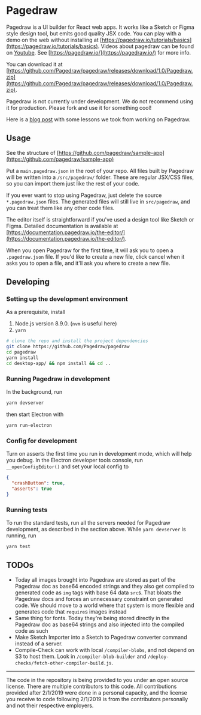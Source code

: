 Pagedraw
========

Pagedraw is a UI builder for React web apps.  It works like a Sketch or Figma style design tool, but emits good quality JSX code.  You can play with a demo on the web without installing at [https://pagedraw.io/tutorials/basics](https://pagedraw.io/tutorials/basics). Videos about pagedraw can be found on [Youtube](https://www.youtube.com/channel/UCgAP0A2HDlk81eVKOaChzHg). See [https://pagedraw.io/](https://pagedraw.io/) for more info.

You can download it at [https://github.com/Pagedraw/pagedraw/releases/download/1.0/Pagedraw.zip](https://github.com/Pagedraw/pagedraw/releases/download/1.0/Pagedraw.zip).

Pagedraw is not currently under development.  We do not recommend using it for production.  Please fork and use it for something cool!

Here is a [blog post](https://medium.com/@gabriel_20625/technical-lessons-from-building-a-compiler-startup-for-3-years-4473405161cd?fbclid=IwAR1xjLudFtOrh5m5pr2cSo9aNhXncC3a519jUTmBKMixIRbXo_c72dz1COU) with some lessons we took from working on Pagedraw.


## Usage

See the structure of [https://github.com/pagedraw/sample-app](https://github.com/pagedraw/sample-app)

Put a `main.pagedraw.json` in the root of your repo.  All files built by Pagedraw will be written into a `/src/pagedraw/` folder.  These are regular JSX/CSS files, so you can import them just like the rest of your code.

If you ever want to stop using Pagedraw, just delete the source `*.pagedraw.json` files.  The generated files will still live in `src/pagedraw`, and you can treat them like any other code files.

The editor itself is straightforward if you've used a design tool like Sketch or Figma.  Detailed documentation is available at [https://documentation.pagedraw.io/the-editor/](https://documentation.pagedraw.io/the-editor/).

When you open Pagedraw for the first time, it will ask you to open a `.pagedraw.json` file.  If you'd like to create a new file, click cancel when it asks you to open a file, and it'll ask you where to create a new file.


## Developing

### Setting up the development environment

As a prerequisite, install
1. Node.js version 8.9.0.  (`nvm` is useful here)
2. `yarn`

```bash
# clone the repo and install the project dependencies
git clone https://github.com/Pagedraw/pagedraw
cd pagedraw
yarn install
cd desktop-app/ && npm install && cd ..
```

### Running Pagedraw in development

In the background, run
```bash
yarn devserver
```

then start Electron with
```bash
yarn run-electron
```


### Config for development

Turn on asserts the first time you run in development mode, which will help you debug.  In the Electron developer tools console, run `__openConfigEditor()` and set your local config to
```json
{
  "crashButton": true,
  "asserts": true
}
```

### Running tests

To run the standard tests, run all the servers needed for Pagedraw development, as described in the section above.  While `yarn devserver` is running, run

```bash
yarn test
```

## TODOs

- Today all images brought into Pagedraw are stored as part of the Pagedraw doc as base64 encoded strings and they also get compiled to generated code
  as `img` tags with base 64 data `src`s. That bloats the Pagedraw docs and forces an unnecessary constraint on generated code.
  We should move to a world where that system is more flexible and generates code that `require`s images instead
- Same thing for fonts. Today they're being stored directly in the Pagedraw doc as base64 strings and also injected into the compiled code as such
- Make Sketch Importer into a Sketch to Pagedraw converter command instead of a server.
- Compile-Check can work with local `/compiler-blobs`, and not depend on S3 to host them.  Look in `/compiler-blob-builder` and `/deploy-checks/fetch-other-compiler-build.js`.

---

The code in the repository is being provided to you under an open source license.  There are multiple contributors to this code. All contributions provided after 2/1/2019 were done in a personal capacity, and the license you receive to code following 2/1/2019 is from the contributors personally and not their respective employers.
